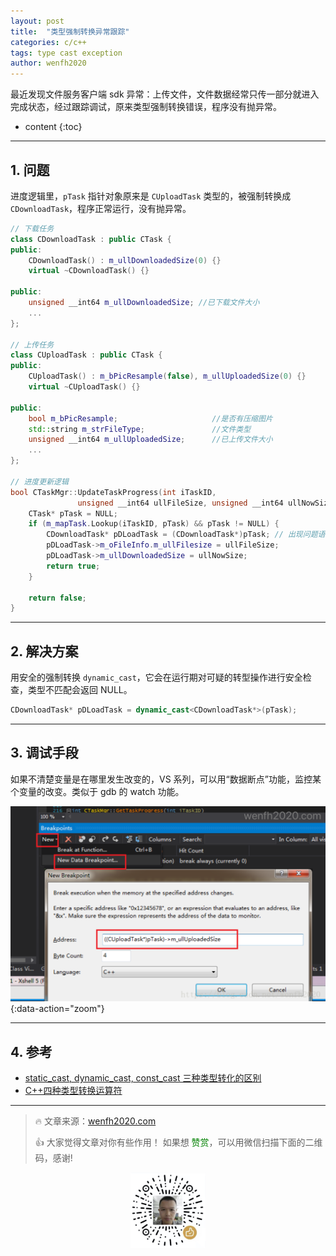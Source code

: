 ```yaml
---
layout: post
title:  "类型强制转换异常跟踪"
categories: c/c++
tags: type cast exception
author: wenfh2020
---
```


最近发现文件服务客户端 sdk 异常：上传文件，文件数据经常只传一部分就进入完成状态，经过跟踪调试，原来类型强制转换错误，程序没有抛异常。



* content
{:toc}

---

## 1. 问题

进度逻辑里，`pTask` 指针对象原来是 `CUploadTask` 类型的，被强制转换成 `CDownloadTask`，程序正常运行，没有抛异常。

```c++
// 下载任务
class CDownloadTask : public CTask {
public:
    CDownloadTask() : m_ullDownloadedSize(0) {}
    virtual ~CDownloadTask() {}

public:
    unsigned __int64 m_ullDownloadedSize; //已下载文件大小
    ...
};

// 上传任务
class CUploadTask : public CTask {
public:
    CUploadTask() : m_bPicResample(false), m_ullUploadedSize(0) {}
    virtual ~CUploadTask() {}

public:
    bool m_bPicResample;                     //是否有压缩图片
    std::string m_strFileType;               //文件类型
    unsigned __int64 m_ullUploadedSize;      //已上传文件大小
    ...
};

// 进度更新逻辑
bool CTaskMgr::UpdateTaskProgress(int iTaskID, 
               unsigned __int64 ullFileSize, unsigned __int64 ullNowSize) {
    CTask* pTask = NULL;
    if (m_mapTask.Lookup(iTaskID, pTask) && pTask != NULL) {
        CDownloadTask* pDLoadTask = (CDownloadTask*)pTask; // 出现问题语句。
        pDLoadTask->m_oFileInfo.m_ullFilesize = ullFileSize;
        pDLoadTask->m_ullDownloadedSize = ullNowSize;
        return true;
    }

    return false;
}
```

---

## 2. 解决方案

用安全的强制转换 `dynamic_cast`，它会在运行期对可疑的转型操作进行安全检查，类型不匹配会返回 NULL。

```c++
CDownloadTask* pDLoadTask = dynamic_cast<CDownloadTask*>(pTask);
```

---

## 3. 调试手段

如果不清楚变量是在哪里发生改变的，VS 系列，可以用“数据断点”功能，监控某个变量的改变。类似于 gdb 的 watch 功能。

![调试手段 watch](/images/2020-06-29-17-17-10.png){:data-action="zoom"}

---

## 4. 参考

* [static_cast, dynamic_cast, const_cast 三种类型转化的区别](https://www.cnblogs.com/xj626852095/p/3648099.html)
* [C++四种类型转换运算符](http://c.biancheng.net/cpp/biancheng/view/3297.html)

---

> 🔥 文章来源：[wenfh2020.com](https://wenfh2020.com/2018/07/03/type-cast-exception/)
>
> 👍 大家觉得文章对你有些作用！ 如果想 <font color=green>赞赏</font>，可以用微信扫描下面的二维码，感谢!
<div align=center><img src="/images/2020-08-06-15-49-47.png" width="120"/></div>
